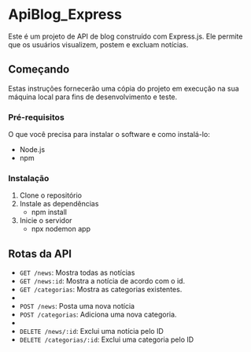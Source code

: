 # ApiBlog_Express

Este é um projeto de API de blog construído com Express.js. Ele permite que os usuários visualizem, postem e excluam notícias.

## Começando

Estas instruções fornecerão uma cópia do projeto em execução na sua máquina local para fins de desenvolvimento e teste.

### Pré-requisitos

O que você precisa para instalar o software e como instalá-lo:

- Node.js
- npm

### Instalação

1. Clone o repositório
2. Instale as dependências
   - npm install
3. Inicie o servidor
   - npx nodemon app
  

## Rotas da API

- `GET /news`: Mostra todas as notícias
- `GET /news:id`: Mostra a notícia de acordo com o id.
- `GET /categorias`: Mostra as categorias existentes.
- 
- `POST /news`: Posta uma nova notícia
- `POST /categorias`: Adiciona uma nova categoria.
- 
- `DELETE /news/:id`: Exclui uma notícia pelo ID
- `DELETE /categorias/:id`: Exclui uma categoria pelo ID
